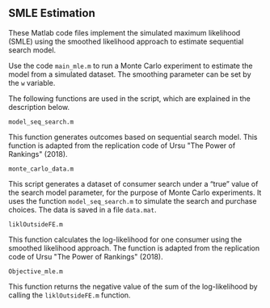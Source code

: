 ## SMLE Estimation

These Matlab code files implement the simulated maximum likelihood (SMLE) using the smoothed likelihood approach to estimate sequential search model.

Use the code `main_mle.m` to run a Monte Carlo experiment to estimate the model from a simulated dataset. The smoothing parameter can be set by the `w` variable.

The following functions are used in the script, which are explained in the description below.

`model_seq_search.m`

This function generates outcomes based on sequential search model. This function is adapted from the replication code of Ursu "The Power of Rankings" (2018).

`monte_carlo_data.m`

This script generates a dataset of consumer search under a “true” value of the search model parameter, for the purpose of Monte Carlo experiments. It uses the function `model_seq_search.m` to simulate the search and purchase choices. The data is saved in a file `data.mat`.

`liklOutsideFE.m`

This function calculates the log-likelihood for one consumer using the smoothed likelihood approach. The function is adapted from the replication code of Ursu "The Power of Rankings" (2018).

`Objective_mle.m`

This function returns the negative value of the sum of the log-likelihood by calling the `liklOutsideFE.m` function.
